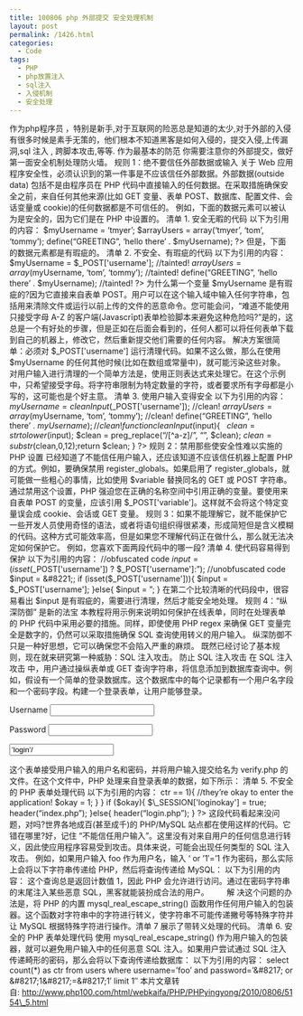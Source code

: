 ```yaml
---
title: 100806 php 外部提交 安全处理机制
layout: post
permalink: /1426.html
categories:
  - Code
tags:
  - PHP
  - php放置注入
  - sql注入
  - 入侵机制
  - 安全处理
---
```

 作为php程序员 ，特别是新手,对于互联网的险恶总是知道的太少,对于外部的入侵有很多时候是素手无策的，他们根本不知道黑客是如何入侵的，提交入侵,上传漏洞,sql 注入 , 跨脚本攻击,等等. 作为最基本的防范 你需要注意你的外部提交，做好第一面安全机制处理防火墙。 规则 1：绝不要信任外部数据或输入 关于 Web 应用程序安全性，必须认识到的第一件事是不应该信任外部数据。外部数据(outside data) 包括不是由程序员在 PHP 代码中直接输入的任何数据。在采取措施确保安全之前，来自任何其他来源(比如 GET 变量、表单 POST、数据库、配置文件、会话变量或 cookie)的任何数据都是不可信任的。 例如，下面的数据元素可以被认为是安全的，因为它们是在 PHP 中设置的。 清单 1. 安全无暇的代码 以下为引用的内容： $myUsername = &#8216;tmyer&#8217;; $arrayUsers = array(&#8216;tmyer&#8217;, &#8216;tom&#8217;, &#8216;tommy&#8217;); define(&#8220;GREETING&#8221;, &#8216;hello there&#8217; . $myUsername); ?> 但是，下面的数据元素都是有瑕疵的。 清单 2. 不安全、有瑕疵的代码 以下为引用的内容： $myUsername = $\_POST['username']; //tainted! $arrayUsers = array($myUsername, &#8216;tom&#8217;, &#8216;tommy&#8217;); //tainted! define(&#8220;GREETING&#8221;, &#8216;hello there&#8217; . $myUsername); //tainted! ?> 为什么第一个变量 $myUsername 是有瑕疵的?因为它直接来自表单 POST。用户可以在这个输入域中输入任何字符串，包括用来清除文件或运行以前上传的文件的恶意命令。您可能会问，“难道不能使用只接受字母 A-Z 的客户端(Javascrīpt)表单检验脚本来避免这种危险吗?”是的，这总是一个有好处的步骤，但是正如在后面会看到的，任何人都可以将任何表单下载 到自己的机器上，修改它，然后重新提交他们需要的任何内容。 解决方案很简单：必须对 $\_POST['username'] 运行清理代码。如果不这么做，那么在使用 $myUsername 的任何其他时候(比如在数组或常量中)，就可能污染这些对象。 对用户输入进行清理的一个简单方法是，使用正则表达式来处理它。在这个示例中，只希望接受字母。将字符串限制为特定数量的字符，或者要求所有字母都是小写的，这可能也是个好主意。 清单 3. 使用户输入变得安全 以下为引用的内容： $myUsername = cleanInput($\_POST['username']); //clean! $arrayUsers = array($myUsername, &#8216;tom&#8217;, &#8216;tommy&#8217;); //clean! define(&#8220;GREETING&#8221;, &#8216;hello there&#8217; . $myUsername); //clean! function cleanInput($input){   $clean = strtolower($input); $clean = preg\_replace(&#8220;/[^a-z]/&#8221;, &#8220;&#8221;, $clean); $clean = substr($clean,0,12);return $clean; } ?> 规则 2：禁用那些使安全性难以实施的 PHP 设置 已经知道了不能信任用户输入，还应该知道不应该信任机器上配置 PHP 的方式。例如，要确保禁用 register\_globals。如果启用了 register\_globals，就可能做一些粗心的事情，比如使用 $variable 替换同名的 GET 或 POST 字符串。通过禁用这个设置，PHP 强迫您在正确的名称空间中引用正确的变量。要使用来自表单 POST 的变量，应该引用 $\_POST['variable']。这样就不会将这个特定变量误会成 cookie、会话或 GET 变量。 规则 3：如果不能理解它，就不能保护它 一些开发人员使用奇怪的语法，或者将语句组织得很紧凑，形成简短但是含义模糊的代码。这种方式可能效率高，但是如果您不理解代码正在做什么，那么就无法决定如何保护它。 例如，您喜欢下面两段代码中的哪一段? 清单 4. 使代码容易得到保护 以下为引用的内容： //obfuscated code $input = (isset($\_POST['username']) ? $\_POST['username']:&#8221;); //unobfuscated code $input = &#8221;; if (isset($\_POST['username'])){ $input = $\_POST['username']; }else{ $input = &#8221;; } 在第二个比较清晰的代码段中，很容易看出 $input 是有瑕疵的，需要进行清理，然后才能安全地处理。 规则 4：“纵深防御” 是新的法宝 本教程将用示例来说明如何保护在线表单，同时在处理表单的 PHP 代码中采用必要的措施。同样，即使使用 PHP regex 来确保 GET 变量完全是数字的，仍然可以采取措施确保 SQL 查询使用转义的用户输入。 纵深防御不只是一种好思想，它可以确保您不会陷入严重的麻烦。 既然已经讨论了基本规则，现在就来研究第一种威胁：SQL 注入攻击。 防止 SQL 注入攻击 在 SQL 注入攻击 中，用户通过操纵表单或 GET 查询字符串，将信息添加到数据库查询中。例如，假设有一个简单的登录数据库。这个数据库中的每个记录都有一个用户名字段和一个密码字段。构建一个登录表单，让用户能够登录。 <html> <head> <title>Login</title> </head> <body> <form action=&#8221;verify.php&#8221; method=&#8221;post&#8221;> <p><label for=&#8217;user&#8217;>Username</label> <input type=&#8217;text&#8217; name=&#8217;user&#8217; id=&#8217;user&#8217;/> </p> <p><label for=&#8217;pw&#8217;>Password</label> <input type=&#8217;password&#8217; name=&#8217;pw&#8217; id=&#8217;pw&#8217;/> </p> <p><input type=&#8217;submit&#8217; value=&#8217;login&#8217;/></p> </form> </body> </html> 这个表单接受用户输入的用户名和密码，并将用户输入提交给名为 verify.php 的文件。在这个文件中，PHP 处理来自登录表单的数据，如下所示： 清单 5. 不安全的 PHP 表单处理代码 以下为引用的内容： <?php $okay = 0; $username = $\_POST['user']; $pw = $\_POST['pw']; $sql = &#8220;select count(\*) as ctr from users where username=&#8217;&#8221;.$username.&#8221;&#8216; and password=&#8217;&#8221;. $pw.&#8221;&#8216; limit 1&#8243;; $result = mysql\_query($sql); while ($data = mysql\_fetch\_object($result)){ if ($data->ctr == 1){ //they&#8217;re okay to enter the application! $okay = 1; } } if ($okay){ $\_SESSION['loginokay'] = true; header(&#8220;index.php&#8221;); }else{ header(&#8220;login.php&#8221;); } ?> 这段代码看起来没问题，对吗?世界各地成百(甚至成千)的 PHP/MySQL 站点都在使用这样的代码。它错在哪里?好，记住 “不能信任用户输入”。这里没有对来自用户的任何信息进行转义，因此使应用程序容易受到攻击。具体来说，可能会出现任何类型的 SQL 注入攻击。 例如，如果用户输入 foo 作为用户名，输入 &#8216; or &#8217;1&#8242;=&#8217;1 作为密码，那么实际上会将以下字符串传递给 PHP，然后将查询传递给 MySQL： 以下为引用的内容： <?php $sql = &#8220;select count(\*) as ctr from users where username=&#8217;foo&#8217; and password=&#8221; or &#8217;1&#8242;=&#8217;1&#8242; limit 1&#8243;; ?> 这个查询总是返回计数值 1，因此 PHP 会允许进行访问。通过在密码字符串的末尾注入某些恶意 SQL，黑客就能装扮成合法的用户。 　　解 决这个问题的办法是，将 PHP 的内置 mysql\_real\_escape\_string() 函数用作任何用户输入的包装器。这个函数对字符串中的字符进行转义，使字符串不可能传递撇号等特殊字符并让 MySQL 根据特殊字符进行操作。清单 7 展示了带转义处理的代码。 清单 6. 安全的 PHP 表单处理代码 使用 mysql\_real\_escape\_string() 作为用户输入的包装器，就可以避免用户输入中的任何恶意 SQL 注入。如果用户尝试通过 SQL 注入传递畸形的密码，那么会将以下查询传递给数据库： 以下为引用的内容： select count(*) as ctr from users where username=&#8217;foo&#8217; and password=&#8217;\&#8217; or \&#8217;1\&#8217;=\&#8217;1&#8242; limit 1&#8243; 本片文章转自: http://www.php100.com/html/webkaifa/PHP/PHPyingyong/2010/0806/5154\_5.html